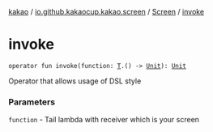 [kakao](../../index.md) / [io.github.kakaocup.kakao.screen](../index.md) / [Screen](index.md) / [invoke](./invoke.md)

# invoke

`operator fun invoke(function: `[`T`](index.md#T)`.() -> `[`Unit`](https://kotlinlang.org/api/latest/jvm/stdlib/kotlin/-unit/index.html)`): `[`Unit`](https://kotlinlang.org/api/latest/jvm/stdlib/kotlin/-unit/index.html)

Operator that allows usage of DSL style

### Parameters

`function` - Tail lambda with receiver which is your screen